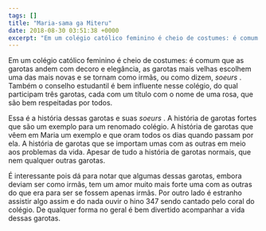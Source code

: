 ```yaml
---
tags: []
title: "Maria-sama ga Miteru"
date: 2018-08-30 03:51:38 +0000
excerpt: "Em um colégio católico feminino é cheio de costumes: é comum que as garotas andem com decoro e elegância, as garotas mais velhas escolhem..."
---
```


Em um colégio católico feminino é cheio de costumes: é comum que as garotas andem com decoro e elegância, as garotas mais velhas escolhem uma das mais novas e se tornam como irmãs, ou como dizem, *soeurs* . Também o conselho estudantil é bem influente nesse colégio, do qual participam três garotas, cada com um título com o nome de uma rosa, que são bem respeitadas por todos.

Essa é a história dessas garotas e suas *soeurs* . A história de garotas fortes que são um exemplo para um renomado colégio. A história de garotas que vêem em Maria um exemplo e que oram todos os dias quando passam por ela. A história de garotas que se importam umas com as outras em meio aos problemas da vida. Apesar de tudo a história de garotas normais, que nem qualquer outras garotas.

É interessante pois dá para notar que algumas dessas garotas, embora deviam ser como irmãs, tem um amor muito mais forte uma com as outras do que era para ser se fossem apenas irmãs. Por outro lado é estranho assistir algo assim e do nada ouvir o hino 347 sendo cantado pelo coral do colégio. De qualquer forma no geral é bem divertido acompanhar a vida dessas garotas.